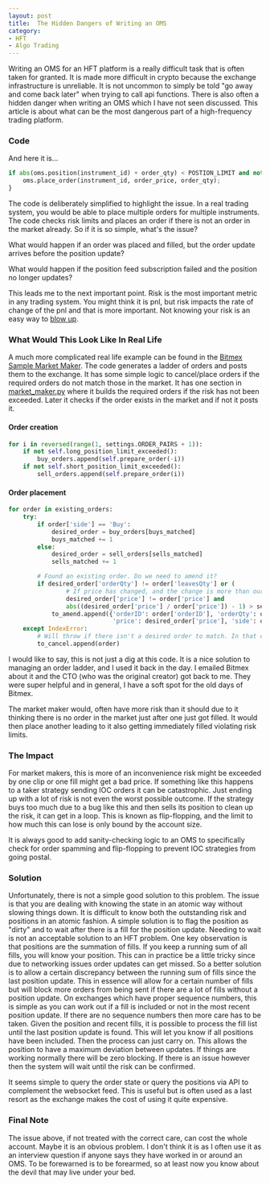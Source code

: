 ```yaml
---
layout: post
title:  The Hidden Dangers of Writing an OMS
category:
- HFT
- Algo Trading
---
```


Writing an OMS for an HFT platform is a really difficult task that is often taken for granted.
It is made more difficult in crypto because the exchange infrastructure is unreliable.
It is not uncommon to simply be told "go away and come back later" when trying to call api functions.
There is also often a hidden danger when writing an OMS which I have not seen discussed.
This article is about what can be the most dangerous part of a high-frequency trading platform.

### Code

And here it is...

```python
if abs(oms.position(instrument_id) + order_qty) < POSTION_LIMIT and not oms.has_live_orders() {
    oms.place_order(instrument_id, order_price, order_qty);
}
```

The code is deliberately simplified to highlight the issue. In a real trading system, you would be able to place multiple orders for multiple instruments.
The code checks risk limits and places an order if there is not an order in the market already.
So if it is so simple, what's the issue?

What would happen if an order was placed and filled, but the order update arrives before the position update?

What would happen if the position feed subscription failed and the position no longer updates?


This leads me to the next important point. Risk is the most important metric in any trading system.
You might think it is pnl, but risk impacts the rate of change of the pnl and that is more important.
Not knowing your risk is an easy way to [blow up](https://amzn.eu/d/0NIcEaz).

### What Would This Look Like In Real Life

A much more complicated real life example can be found in the [Bitmex Sample Market Maker](https://github.com/BitMEX/sample-market-maker).
The code generates a ladder of orders and posts them to the exchange.
It has some simple logic to cancel/place orders if the required orders do not match those in the market.
It has one section in [market_maker.py](https://github.com/BitMEX/sample-market-maker/blob/master/market_maker/market_maker.py) where it builds the required orders
if the risk has not been exceeded.
Later it checks if the order exists in the market and if not it posts it.

#### Order creation
```python
for i in reversed(range(1, settings.ORDER_PAIRS + 1)):
    if not self.long_position_limit_exceeded():
        buy_orders.append(self.prepare_order(-i))
    if not self.short_position_limit_exceeded():
        sell_orders.append(self.prepare_order(i))
```

#### Order placement
```python
for order in existing_orders:
    try:
        if order['side'] == 'Buy':
            desired_order = buy_orders[buys_matched]
            buys_matched += 1
        else:
            desired_order = sell_orders[sells_matched]
            sells_matched += 1

        # Found an existing order. Do we need to amend it?
        if desired_order['orderQty'] != order['leavesQty'] or (
                # If price has changed, and the change is more than our RELIST_INTERVAL, amend.
                desired_order['price'] != order['price'] and
                abs((desired_order['price'] / order['price']) - 1) > settings.RELIST_INTERVAL):
            to_amend.append({'orderID': order['orderID'], 'orderQty': order['cumQty'] + desired_order['orderQty'],
                             'price': desired_order['price'], 'side': order['side']})
    except IndexError:
        # Will throw if there isn't a desired order to match. In that case, cancel it.
        to_cancel.append(order)
```

I would like to say, this is not just a dig at this code.
It is a nice solution to managing an order ladder, and I used it back in the day.
I emailed Bitmex about it and the CTO (who was the original creator) got back to me.
They were super helpful and in general, I have a soft spot for the old days of Bitmex.

The market maker would, often have more risk than it should due to it thinking there is no order in the market just after one just got filled.
It would then place another leading to it also getting immediately filled violating risk limits.

### The Impact

For market makers, this is more of an inconvenience risk might be exceeded by one clip or one fill might get a bad price.
If something like this happens to a taker strategy sending IOC orders it can be catastrophic.
Just ending up with a lot of risk is not even the worst possible outcome.
If the strategy buys too much due to a bug like this and then sells its position to clean up the risk, it can get in a loop.
This is known as flip-flopping, and the limit to how much this can lose is only bound by the account size.

It is always good to add sanity-checking logic to an OMS to specifically check for order spamming and flip-flopping to prevent IOC strategies from going postal.

### Solution

Unfortunately, there is not a simple good solution to this problem.
The issue is that you are dealing with knowing the state in an atomic way without slowing things down.
It is difficult to know both the outstanding risk and positions in an atomic fashion.
A simple solution is to flag the position as "dirty" and to wait after there is a fill for the position update.
Needing to wait is not an acceptable solution to an HFT problem.
One key observation is that positions are the summation of fills.
If you keep a running sum of all fills, you will know your position.
This can in practice be a little tricky since due to networking issues order updates can get missed.
So a better solution is to allow a certain discrepancy between the running sum of fills since the last position update.
This in essence will allow for a certain number of fills but will block more orders from being sent if there are a lot of fills without a position update.
On exchanges which have proper sequence numbers, this is simple as you can work out if a fill is included or not in the most recent position update.
If there are no sequence numbers then more care has to be taken. Given the position and recent fills, it is possible to process the fill list until the last position update is found.
This will let you know if all positions have been included.
Then the process can just carry on. This allows the position to have a maximum deviation between updates. If things are working normally there will be zero blocking.
If there is an issue however then the system will wait until the risk can be confirmed.

It seems simple to query the order state or query the positions via API to complement the websocket feed.
This is useful but is often used as a last resort as the exchange makes the cost of using it quite expensive.


### Final Note

The issue above, if not treated with the correct care, can cost the whole account.
Maybe it is an obvious problem. I don't think it is as I often use it as an interview question if anyone says they have worked in or around an OMS.
To be forewarned is to be forearmed, so at least now you know about the devil that may live under your bed.


